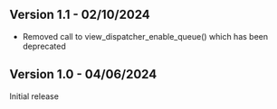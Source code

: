 ## Version 1.1 - 02/10/2024

- Removed call to view_dispatcher_enable_queue() which has been deprecated

## Version 1.0 - 04/06/2024

Initial release
